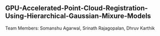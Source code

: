 ## GPU-Accelerated-Point-Cloud-Registration-Using-Hierarchical-Gaussian-Mixure-Models

Team Members: Somanshu Agarwal, Srinath Rajagopalan, Dhruv Karthik

